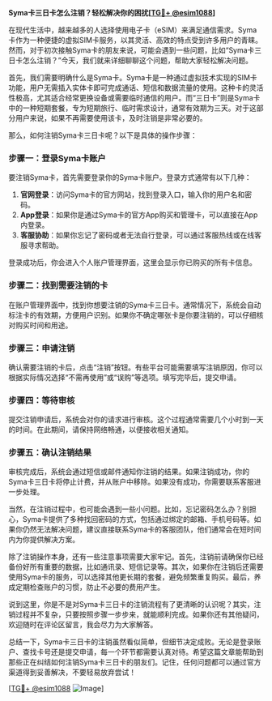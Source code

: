 **Syma卡三日卡怎么注销？轻松解决你的困扰[[TG💪+ @esim1088](https://t.me/s/esim1088)]**

在现代生活中，越来越多的人选择使用电子卡（eSIM）来满足通信需求。Syma卡作为一种便捷的虚拟SIM卡服务，以其灵活、高效的特点受到许多用户的青睐。然而，对于初次接触Syma卡的朋友来说，可能会遇到一些问题，比如“Syma卡三日卡怎么注销？”今天，我们就来详细聊聊这个问题，帮助大家轻松解决问题。

首先，我们需要明确什么是Syma卡。Syma卡是一种通过虚拟技术实现的SIM卡功能，用户无需插入实体卡即可完成通话、短信和数据流量的使用。这种卡的灵活性极高，尤其适合经常更换设备或需要临时通信的用户。而“三日卡”则是Syma卡中的一种短期套餐，专为短期旅行、临时需求设计，通常有效期为三天。对于这部分用户来说，如果不再需要使用该卡，及时注销是非常必要的。

那么，如何注销Syma卡三日卡呢？以下是具体的操作步骤：

### 步骤一：登录Syma卡账户

要注销Syma卡，首先需要登录你的Syma卡账户。登录方式通常有以下几种：
1. **官网登录**：访问Syma卡的官方网站，找到登录入口，输入你的用户名和密码。
2. **App登录**：如果你是通过Syma卡的官方App购买和管理卡，可以直接在App内登录。
3. **客服协助**：如果你忘记了密码或者无法自行登录，可以通过客服热线或在线客服寻求帮助。

登录成功后，你会进入个人账户管理界面，这里会显示你已购买的所有卡信息。

### 步骤二：找到需要注销的卡

在账户管理界面中，找到你想要注销的Syma卡三日卡。通常情况下，系统会自动标注卡的有效期，方便用户识别。如果你不确定哪张卡是你要注销的，可以仔细核对购买时间和用途。

### 步骤三：申请注销

确认需要注销的卡后，点击“注销”按钮。有些平台可能需要填写注销原因，你可以根据实际情况选择“不需再使用”或“误购”等选项。填写完毕后，提交申请。

### 步骤四：等待审核

提交注销申请后，系统会对你的请求进行审核。这个过程通常需要几个小时到一天的时间。在此期间，请保持网络畅通，以便接收相关通知。

### 步骤五：确认注销结果

审核完成后，系统会通过短信或邮件通知你注销的结果。如果注销成功，你的Syma卡三日卡将停止计费，并从账户中移除。如果没有成功，你需要联系客服进一步处理。

当然，在注销过程中，也可能会遇到一些小问题。比如，忘记密码怎么办？别担心，Syma卡提供了多种找回密码的方式，包括通过绑定的邮箱、手机号码等。如果你仍然无法解决问题，建议直接联系Syma卡的客服团队，他们通常会在短时间内为你提供解决方案。

除了注销操作本身，还有一些注意事项需要大家牢记。首先，注销前请确保你已经备份好所有重要的数据，比如通讯录、短信记录等。其次，如果你在注销后还需要使用Syma卡的服务，可以选择其他更长期的套餐，避免频繁重复购买。最后，养成定期检查账户的习惯，防止不必要的费用产生。

说到这里，你是不是对Syma卡三日卡的注销流程有了更清晰的认识呢？其实，注销过程并不复杂，只要按照步骤一步步来，就能顺利完成。如果你还有其他疑问，欢迎随时在评论区留言，我会尽力为大家解答。

总结一下，Syma卡三日卡的注销虽然看似简单，但细节决定成败。无论是登录账户、查找卡号还是提交申请，每一个环节都需要认真对待。希望这篇文章能帮助到那些正在纠结如何注销Syma卡三日卡的朋友们。记住，任何问题都可以通过官方渠道得到妥善解决，不要轻易放弃尝试！

[[TG💪+ @esim1088](https://t.me/s/esim1088) ![Image](https://i.postimg.cc/4NQfJmqS/Snipaste-2025-05-13-00-14-12.png)]